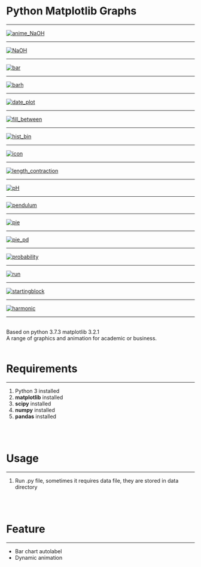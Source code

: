 <h1>Python Matplotlib Graphs</h1>
<hr />

[![anime_NaOH](https://github.com/Weilory/python-matplotlib-graphs/blob/master/docs/gif/anime_NaOH.gif)](https://github.com/Weilory/python-matplotlib-graphs/blob/master/graph/anime_NaOH.py)

<hr />

[![NaOH](https://github.com/Weilory/python-matplotlib-graphs/blob/master/docs/jpg/NaOH.JPG)](https://github.com/Weilory/python-matplotlib-graphs/blob/master/graph/NaOH.py)

<hr />

[![bar](https://github.com/Weilory/python-matplotlib-graphs/blob/master/docs/jpg/bar.JPG)](https://github.com/Weilory/python-matplotlib-graphs/blob/master/graph/bar.py)

<hr />

[![barh](https://github.com/Weilory/python-matplotlib-graphs/blob/master/docs/jpg/barh.JPG)](https://github.com/Weilory/python-matplotlib-graphs/blob/master/graph/barh.py)

<hr />

[![date_plot](https://github.com/Weilory/python-matplotlib-graphs/blob/master/docs/jpg/date_plot.JPG)](https://github.com/Weilory/python-matplotlib-graphs/blob/master/graph/date_plot.py)

<hr />

[![fill_between](https://github.com/Weilory/python-matplotlib-graphs/blob/master/docs/jpg/fill_between.JPG)](https://github.com/Weilory/python-matplotlib-graphs/blob/master/graph/fill_between.py)

<hr />

[![hist_bin](https://github.com/Weilory/python-matplotlib-graphs/blob/master/docs/jpg/hist_bin.JPG)](https://github.com/Weilory/python-matplotlib-graphs/blob/master/graph/hist_bin.py)

<hr />

[![icon](https://github.com/Weilory/python-matplotlib-graphs/blob/master/docs/jpg/icon.JPG)](https://github.com/Weilory/python-matplotlib-graphs/blob/master/graph/icon.py)

<hr />

[![length_contraction](https://github.com/Weilory/python-matplotlib-graphs/blob/master/docs/jpg/length_contraction.JPG)](https://github.com/Weilory/python-matplotlib-graphs/blob/master/graph/length_contraction.py)

<hr />

[![pH](https://github.com/Weilory/python-matplotlib-graphs/blob/master/docs/jpg/pH.JPG)](https://github.com/Weilory/python-matplotlib-graphs/blob/master/graph/pH.py)

<hr />

[![pendulum](https://github.com/Weilory/python-matplotlib-graphs/blob/master/docs/jpg/pendulum.JPG)](https://github.com/Weilory/python-matplotlib-graphs/blob/master/graph/pendulum.py)

<hr />

[![pie](https://github.com/Weilory/python-matplotlib-graphs/blob/master/docs/jpg/pie.JPG)](https://github.com/Weilory/python-matplotlib-graphs/blob/master/graph/pie.py)

<hr />

[![pie_pd](https://github.com/Weilory/python-matplotlib-graphs/blob/master/docs/jpg/pie_pd.JPG)](https://github.com/Weilory/python-matplotlib-graphs/blob/master/graph/pie_pd.py)

<hr />

[![probability](https://github.com/Weilory/python-matplotlib-graphs/blob/master/docs/jpg/probability.JPG)](https://github.com/Weilory/python-matplotlib-graphs/blob/master/graph/probability.py)

<hr />

[![run](https://github.com/Weilory/python-matplotlib-graphs/blob/master/docs/jpg/run.JPG)](https://github.com/Weilory/python-matplotlib-graphs/blob/master/graph/run.py)

<hr />

[![startingblock](https://github.com/Weilory/python-matplotlib-graphs/blob/master/docs/jpg/startingblock.JPG)](https://github.com/Weilory/python-matplotlib-graphs/blob/master/graph/startingblock.py)

<hr />

[![harmonic](https://github.com/Weilory/python-matplotlib-graphs/blob/master/docs/jpg/harmonic.JPG)](https://github.com/Weilory/python-matplotlib-graphs/blob/master/graph/harmonic.py)

<hr />

<br />
Based on python 3.7.3 matplotlib 3.2.1
<br />
A range of graphics and animation for academic or business.
<br /><br />
<h1>Requirements</h1>
<hr />
<ol>
  <li>Python 3 installed</li>
  <li><b>matplotlib</b> installed</li>
  <li><b>scipy</b> installed</li>
  <li><b>numpy</b> installed</li>
  <li><b>pandas</b> installed</li>
</ol>
<br /><br />
<h1>Usage</h1>
<hr />
<ol>
  <li>Run .py file, sometimes it requires data file, they are stored in data directory</li>
</ol>
<br /><br />
<h1>Feature</h1>
<hr />
<ul>
  <li>Bar chart autolabel</li>
  <li>Dynamic animation</li>
</ul>
<br /><br />
